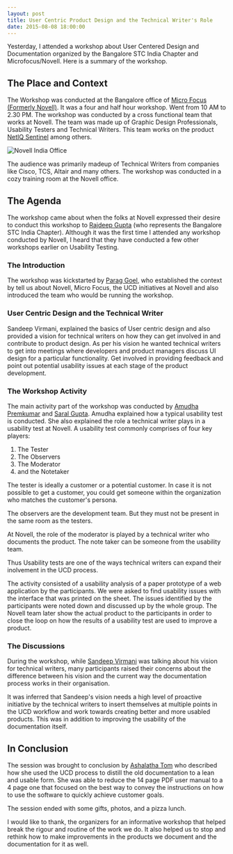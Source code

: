 ```yaml
---
layout: post
title: User Centric Product Design and the Technical Writer's Role
date: 2015-08-08 18:00:00
---
```

Yesterday, I attended a workshop about User Centered Design and Documentation organized by the Bangalore STC India Chapter and Microfocus/Novell. Here is a summary of the workshop. 

## The Place and Context

The Workshop was conducted at the Bangalore office of <a target="_blank" href="http://www.novell.com/home/">Micro Focus (Formerly Novell)</a>. It was a four and half hour workshop. Went from 10 AM to 2.30 PM. The workshop was conducted by a cross functional team that works at Novell. The team was made up of Graphic Design Professionals, Usability Testers and Technical Writers. This team works on the product [NetIQ Sentinel](https://www.netiq.com/products/sentinel/) among others. 

<img src="https://s3.amazonaws.com/sundar-website-assets/images/micro-focus-novell-office.png" alt="Novell India Office"/>

The audience was primarily madeup of Technical Writers from companies like Cisco, TCS, Altair and many others. The workshop was conducted in a cozy training room at the Novell office. 

## The Agenda

The workshop came about when the folks at Novell expressed their desire to conduct this workshop to <a href="https://in.linkedin.com/in/rajdeepgupta" target="_blank">Rajdeep Gupta</a> (who represents the Bangalore STC India Chapter). Although it was the first time I attended any workshop conducted by Novell, I heard that they have conducted a few other workshops earlier on Usability Testing. 

### The Introduction

The workshop was kickstarted by <a href="https://in.linkedin.com/in/goelparag" target="_blank">Parag Goel</a>, who established the context by tell us about Novell, Micro Focus, the UCD initiatives at Novell and also introduced the team who would be running the workshop. 

### User Centric Design and the Technical Writer

Sandeep Virmani, explained the basics of User centric design and also provided a vision for technical writers on how they can get involved in and contribute to product design. As per his vision he wanted technical writers to get into meetings where developers and product managers discuss UI design for a particular functionality. Get involved in providing feedback and point out potential usability issues at each stage of the product development. 

### The Workshop Activity

The main activity part of the workshop was conducted by <a href="https://in.linkedin.com/pub/amudha-premkumar/51/7a8/2a7" target="_blank">Amudha Premkumar</a> and <a href="https://in.linkedin.com/in/guptasaral" target="_blank">Saral Gupta</a>. Amudha explained how a typical usability test is conducted. She also explained the role a technical writer plays in a usability test at Novell. A usability test commonly comprises of four key players: 

1. The Tester
2. The Observers
3. The Moderator
4. and the Notetaker

The tester is ideally a customer or a potential customer. In case it is not possible to get a customer, you could get someone within the organization who matches the customer's persona. 

The observers are the development team. But they must not be present in the same room as the testers. 

At Novell, the role of the moderator is played by a technical writer who documents the product. The note taker can be someone from the usability team. 

Thus Usability tests are one of the ways technical writers can expand their inolvement in the UCD process. 

The activity consisted of a usability analysis of a paper prototype of a web application by the participants. We were asked to find usability issues with the interface that was printed on the sheet. The issues identified by the participants were noted down and discussed up by the whole group. The Novell team later show the actual product to the participants in order to close the loop on how the results of a usability test are used to improve a product. 

### The Discussions

During the workshop, while <a href="https://in.linkedin.com/in/virmanisandeep" target="_blank">Sandeep Virmani</a> was talking about his vision for technical writers, many participants raised their concerns about the difference between his vision and the current way the documentation process works in their organisation. 

It was inferred that Sandeep's vision needs a high level of proactive initiative by the technical writers to insert themselves at multiple points in the UCD workflow and work towards creating better and more usabled products. This was in addition to improving the usability of the documentation itself. 

## In Conclusion 

The session was brought to conclusion by <a href="https://in.linkedin.com/pub/ashalatha-tom/13/963/abb" target="_blank">Ashalatha Tom</a> who described how she used the UCD process to distill the old documentation to a lean and usable form. She was able to reduce the 14 page PDF user manual to a 4 page one that focused on the best way to convey the instructions on how to use the software to quickly achieve customer goals. 

The session ended with some gifts, photos, and a pizza lunch. 

I would like to thank, the organizers for an informative workshop that helped break the rigour and routine of the work we do. It also helped us to stop and rethink how to make improvements in the products we document and the documentation for it as well. 
